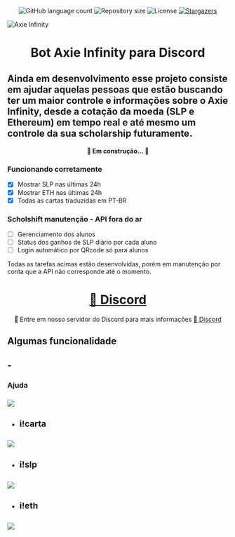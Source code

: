 <p align="center">
  <img alt="GitHub language count" src="https://img.shields.io/github/languages/count/tgmarinho/README-ecoleta?color=%2304D361">

  <img alt="Repository size" src="https://img.shields.io/github/repo-size/tgmarinho/README-ecoleta">
    
   <img alt="License" src="https://img.shields.io/badge/license-MIT-brightgreen">
    <a href="#">
    <img alt="Stargazers" src="https://img.shields.io/github/stars/Plebeu-code/bot-axie-infinity">
  </a>

 
</p>



![Axie Infinity](https://pbs.twimg.com/media/EYUpV-2WkAYifq_.jpg)

<h1 align="center">Bot Axie Infinity para Discord</h1>

## Ainda em desenvolvimento esse projeto consiste em ajudar aquelas pessoas que estão buscando ter um maior controle e informações sobre o Axie Infinity, desde a cotação da moeda (SLP e Ethereum) em tempo real e até mesmo um controle da sua scholarship futuramente.

<h4 align="center"> 
	🚧 Em construção... 🚧
</h4>

### Funcionando corretamente

- [x] Mostrar SLP nas últimas 24h
- [x] Mostrar ETH nas últimas 24h
- [x] Todas as cartas traduzidas em PT-BR

### Scholshift manutenção - API fora do ar
- [ ] Gerenciamento dos alunos
- [ ] Status dos ganhos de SLP diário por cada aluno
- [ ] Login automático por QRcode só para alunos

<p>Todas as tarefas acimas estão desenvolvidas, porém em manutenção por conta que a API não corresponde até o momento.<p/>

<h1 align="center">
    <a href="https://discord.gg/kzdkuPUA7v">🔗 Discord</a>
</h1>
<p align="center">🚀 Entre em nosso servidor do Discord para mais informações <a href="https://discord.gg/kzdkuPUA7v">🔗 Discord</a> </p>

<h2>Algumas funcionalidade<h2/>
- <h3>Ajuda<h3/>

![](https://cdn.discordapp.com/attachments/877413966731677776/877413987359272980/oamP013SNG.gif)

- <h3>i!carta<h3/>

![](https://cdn.discordapp.com/attachments/877413966731677776/877415110933610556/3R0sOMBKlK.gif)

- <h3>i!slp<h3/>

![](https://cdn.discordapp.com/attachments/877413966731677776/877415755703021618/EXHd1m3cG2.gif)

- <h3>i!eth<h3/>

![](https://cdn.discordapp.com/attachments/877413966731677776/877416183656243200/HrdQ9hHux4.gif)